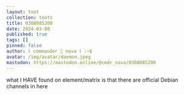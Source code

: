 ```yaml
---
layout: toot
collection: toots
title: 0308085200
date: 2024-03-08
published: true
tags: []
pinned: false
author: ⸸ commander ░ nova ⸸ :~$
avatar: /img/avatar/daemon.jpeg
mastodon: https://mastodon.online/@cmdr_nova/0308085200
---
```


what I HAVE found on element/matrix is that there are official Debian channels in here
